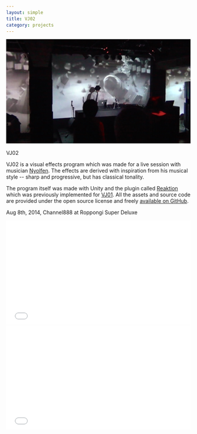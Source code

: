 ```yaml
---
layout: simple
title: VJ02
category: projects
---
```


<img src="/images/2014-08-08-vj02.jpg" width="500" />

VJ02

VJ02 is a visual effects program which was made for a live session with musician [Nyolfen][Nyolfen]. The effects are derived with inspiration from his musical style -- sharp and progressive, but has classical tonality.

The program itself was made with Unity and the plugin called [Reaktion][Reaktion] which was previously implemented for [VJ01][VJ01]. All the assets and source code are provided under the open source license and freely [available on GitHub][GitHub].

Aug 8th, 2014, Channel888 at Roppongi Super Deluxe

<iframe width="500" height="281" src="//www.youtube.com/embed/jg0v-8Zb-qo?rel=0" frameborder="0" allowfullscreen></iframe>

<iframe src="//player.vimeo.com/video/104780871" width="500" height="281" frameborder="0" webkitallowfullscreen mozallowfullscreen allowfullscreen></iframe>

[Nyolfen]:  https://soundcloud.com/nyolfen
[Reaktion]: https://github.com/keijiro/Reaktion
[VJ01]:     http://keijiro.github.io/projects/vj01.html
[GitHub]:   https://github.com/keijiro/VJ02
